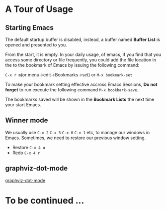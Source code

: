 # A Tour of Usage

## Starting Emacs
The default startup buffer is disabled, instead, a buffer named **Buffer List**
is opened and presented to you.

From the start, it is empty. In your daily usage, of emacs, if you find that you
access some directory or file frequently, you could add the file location in the
to the bookmark of Emacs by issuing the following command:

`C-x r m`(or menu->edit->Bookmarks->set) or `M-x bookmark-set`

To make your bookmark setting effective accross Emacs Sessions, **Do not forget**
to run execute the following command
`M-x bookbark-save`.

The bookmarks saved will be shown in the **Bookmark Lists** the next time your start
Emacs.

## Winner mode
We usually use `C-x 2` `C-x 3` `C-x 0` `C-x 1` etc, to manage our windows in Emacs.
Sometimes, we need to restore our previous window setting.
* Restore `C-x 4 u`
* Redo `C-x 4 r`

## graphviz-dot-mode
[graphviz-dot-mode](doc/graphviz-dot-mode.md)

# To be continued ...
